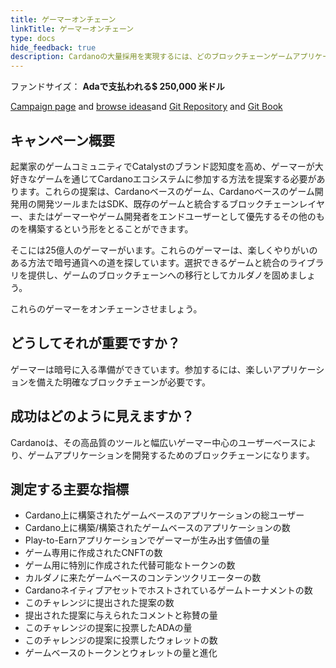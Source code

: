 ```yaml
---
title: ゲーマーオンチェーン
linkTitle: ゲーマーオンチェーン
type: docs
hide_feedback: true
description: Cardanoの大量採用を実現するには、どのブロックチェーンゲームアプリケーションを開発する必要がありますか？
---
```


ファンドサイズ： **Adaで支払われる$ 250,000 米ドル**

[Campaign page](https://cardano.ideascale.com/a/campaign-home/26241) and [browse ideas](https://cardano.ideascale.com/a/ideas/top/campaign-filter/byids/campaigns/26241/stage/unspecified)and [Git Repository](https://github.com/Catalyst-Challenges/F7-Gamers-On-Chained) and [Git Book](https://quality-assurance-dao.gitbook.io/catalyst-fund-7-challenges/fund-7/gamers-on-chained)

## キャンペーン概要

起業家のゲームコミュニティでCatalystのブランド認知度を高め、ゲーマーが大好きなゲームを通じてCardanoエコシステムに参加する方法を提案する必要があります。これらの提案は、Cardanoベースのゲーム、Cardanoベースのゲーム開発用の開発ツールまたはSDK、既存のゲームと統合するブロックチェーンレイヤー、またはゲーマーやゲーム開発者をエンドユーザーとして優先するその他のものを構築するという形をとることができます。

そこには25億人のゲーマーがいます。これらのゲーマーは、楽しくやりがいのある方法で暗号通貨への道を探しています。選択できるゲームと統合のライブラリを提供し、ゲームのブロックチェーンへの移行としてカルダノを固めましょう。

これらのゲーマーをオンチェーンさせましょう。

## どうしてそれが重要ですか？

ゲーマーは暗号に入る準備ができています。参加するには、楽しいアプリケーションを備えた明確なブロックチェーンが必要です。

## 成功はどのように見えますか？

Cardanoは、その高品質のツールと幅広いゲーマー中心のユーザーベースにより、ゲームアプリケーションを開発するためのブロックチェーンになります。

## 測定する主要な指標

- Cardano上に構築されたゲームベースのアプリケーションの総ユーザー
- Cardano上に構築/構築されたゲームベースのアプリケーションの数
- Play-to-Earnアプリケーションでゲーマーが生み出す価値の量
- ゲーム専用に作成されたCNFTの数
- ゲーム用に特別に作成された代替可能なトークンの数
- カルダノに来たゲームベースのコンテンツクリエーターの数
- Cardanoネイティブアセットでホストされているゲームトーナメントの数
- このチャレンジに提出された提案の数
- 提出された提案に与えられたコメントと称賛の量
- このチャレンジの提案に投票したADAの量
- このチャレンジの提案に投票したウォレットの数
- ゲームベースのトークンとウォレットの量と進化
